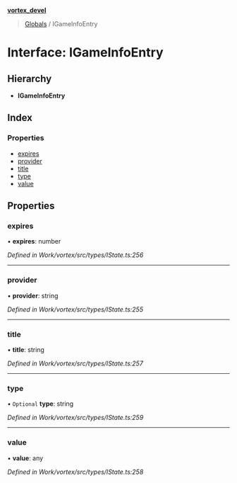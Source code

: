 **[vortex_devel](../README.md)**

> [Globals](../globals.md) / IGameInfoEntry

# Interface: IGameInfoEntry

## Hierarchy

* **IGameInfoEntry**

## Index

### Properties

* [expires](igameinfoentry.md#expires)
* [provider](igameinfoentry.md#provider)
* [title](igameinfoentry.md#title)
* [type](igameinfoentry.md#type)
* [value](igameinfoentry.md#value)

## Properties

### expires

•  **expires**: number

*Defined in Work/vortex/src/types/IState.ts:256*

___

### provider

•  **provider**: string

*Defined in Work/vortex/src/types/IState.ts:255*

___

### title

•  **title**: string

*Defined in Work/vortex/src/types/IState.ts:257*

___

### type

• `Optional` **type**: string

*Defined in Work/vortex/src/types/IState.ts:259*

___

### value

•  **value**: any

*Defined in Work/vortex/src/types/IState.ts:258*
